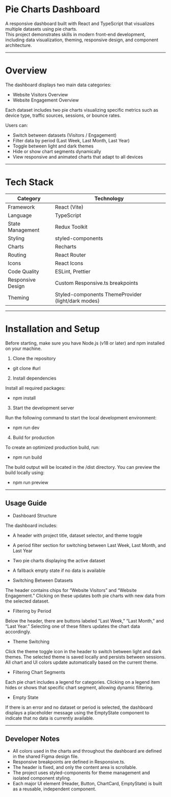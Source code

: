 # Pie Charts Dashboard

A responsive dashboard built with React and TypeScript that visualizes multiple datasets using pie charts.  
This project demonstrates skills in modern front-end development, including data visualization, theming, responsive design, and component architecture.

---

# Overview

The dashboard displays two main data categories:

- Website Visitors Overview
- Website Engagement Overview

Each dataset includes two pie charts visualizing specific metrics such as device type, traffic sources, sessions, or bounce rates.

Users can:

- Switch between datasets (Visitors / Engagement)
- Filter data by period (Last Week, Last Month, Last Year)
- Toggle between light and dark themes
- Hide or show chart segments dynamically
- View responsive and animated charts that adapt to all devices

---

# Tech Stack

| Category | Technology |
|-----------|-------------|
| Framework | React (Vite) |
| Language | TypeScript |
| State Management | Redux Toolkit |
| Styling | styled-components |
| Charts | Recharts |
| Routing | React Router |
| Icons | React Icons |
| Code Quality | ESLint, Prettier |
| Responsive Design | Custom Responsive.ts breakpoints |
| Theming | Styled-components ThemeProvider (light/dark modes) |

---

# Installation and Setup

Before starting, make sure you have Node.js (v18 or later) and npm installed on your machine.

1. Clone the repository

- git clone #url

2. Install dependencies

Install all required packages:

- npm install

3. Start the development server

Run the following command to start the local development environment:

- npm run dev

4. Build for production

To create an optimized production build, run:

- npm run build

The build output will be located in the /dist directory.
You can preview the build locally using:

- npm run preview

---

## Usage Guide

- Dashboard Structure

The dashboard includes:
- A header with project title, dataset selector, and theme toggle
- A period filter section for switching between Last Week, Last Month, and Last Year
- Two pie charts displaying the active dataset
- A fallback empty state if no data is available

- Switching Between Datasets

The header contains chips for “Website Visitors” and “Website Engagement.”
Clicking on these updates both pie charts with new data from the selected dataset.

- Filtering by Period

Below the header, there are buttons labeled “Last Week,” “Last Month,” and “Last Year.”
Selecting one of these filters updates the chart data accordingly.

- Theme Switching

Click the theme toggle icon in the header to switch between light and dark themes.
The selected theme is saved locally and persists between sessions.
All chart and UI colors update automatically based on the current theme.

- Filtering Chart Segments

Each pie chart includes a legend for categories.
Clicking on a legend item hides or shows that specific chart segment, allowing dynamic filtering.

- Empty State

If there is an error and no dataset or period is selected, the dashboard displays a placeholder message using the EmptyState component to indicate that no data is currently available.

---

## Developer Notes

- All colors used in the charts and throughout the dashboard are defined in the shared Figma design file.
- Responsive breakpoints are defined in Responsive.ts.
- The header is fixed, and only the content area is scrollable.
- The project uses styled-components for theme management and isolated component styling.
- Each major UI element (Header, Button, ChartCard, EmptyState) is built as a reusable, independent component.
